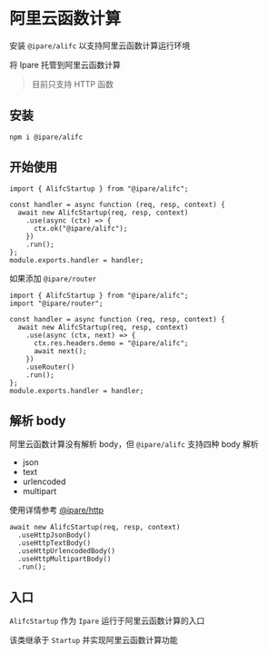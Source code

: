 # 阿里云函数计算

安装 `@ipare/alifc` 以支持阿里云函数计算运行环境

将 Ipare 托管到阿里云函数计算

> 目前只支持 HTTP 函数

## 安装

```
npm i @ipare/alifc
```

## 开始使用

```JS
import { AlifcStartup } from "@ipare/alifc";

const handler = async function (req, resp, context) {
  await new AlifcStartup(req, resp, context)
    .use(async (ctx) => {
      ctx.ok("@ipare/alifc");
    })
    .run();
};
module.exports.handler = handler;
```

如果添加 `@ipare/router`

```JS
import { AlifcStartup } from "@ipare/alifc";
import "@ipare/router";

const handler = async function (req, resp, context) {
  await new AlifcStartup(req, resp, context)
    .use(async (ctx, next) => {
      ctx.res.headers.demo = "@ipare/alifc";
      await next();
    })
    .useRouter()
    .run();
};
module.exports.handler = handler;
```

## 解析 body

阿里云函数计算没有解析 body，但 `@ipare/alifc` 支持四种 body 解析

- json
- text
- urlencoded
- multipart

使用详情参考 [@ipare/http](https://github.com/ipare/http)

```JS
await new AlifcStartup(req, resp, context)
  .useHttpJsonBody()
  .useHttpTextBody()
  .useHttpUrlencodedBody()
  .useHttpMultipartBody()
  .run();
```

## 入口

`AlifcStartup` 作为 `Ipare` 运行于阿里云函数计算的入口

该类继承于 `Startup` 并实现阿里云函数计算功能
